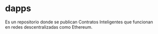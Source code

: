 # dapps
Es un repositorio donde se publican Contratos Inteligentes que funcionan en redes descentralizadas como Ethereum.
